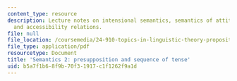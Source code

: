```yaml
---
content_type: resource
description: Lecture notes on intensional semantics, semantics of attitude predicates,
  and accessibility relations.
file: null
file_location: /coursemedia/24-910-topics-in-linguistic-theory-propositional-attitudes-spring-2009/b5a7f1b68f9b70f31917c1f1262f9a1d_MIT24_910s09_lec03.pdf
file_type: application/pdf
resourcetype: Document
title: 'Semantics 2: presupposition and sequence of tense'
uid: b5a7f1b6-8f9b-70f3-1917-c1f1262f9a1d
---
```

